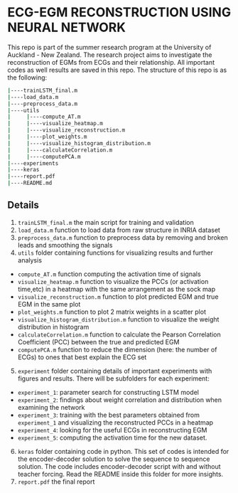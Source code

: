 # **ECG-EGM RECONSTRUCTION USING NEURAL NETWORK**
This repo is part of the summer research program at the University of Auckland - New Zealand. The research project aims to investigate the reconstruction of EGMs from ECGs and their relationship. All important codes as well results are saved in this repo. The structure of this repo is as the following:
```bash
|----trainLSTM_final.m
|----load_data.m
|----preprocess_data.m
|----utils
|     |----compute_AT.m
|     |----visualize_heatmap.m
|     |----visualize_reconstruction.m
|     |----plot_weights.m
|     |----visualize_histogram_distribution.m
|     |----calculateCorrelation.m
|     |----computePCA.m
|----experiments
|----keras
|----report.pdf
|----README.md
```
## **Details**
1. `trainLSTM_final.m` the main script for training and validation
2. `load_data.m` function to load data from raw structure in INRIA dataset
3. `preprocess_data.m` function to preprocess data by removing and broken leads and smoothing the signals
4. `utils` folder containing functions for visualizing results and further analysis
+ `compute_AT.m` function computing the activation time of signals
+ `visualize_heatmap.m` function to visualize the PCCs (or activation time,etc) in a heatmap with the same arrangement as the sock map
+ `visualize_reconstruction.m` function to plot predicted EGM and true EGM in the same plot
+ `plot_weights.m` function to plot 2 matrix weights in a scatter plot
+ `visualize_histogram_distribution.m` function to visualize the weight distribution in histogram
+ `calculateCorrelation.m` function to calculate the Pearson Correlation Coefficient (PCC) between the true and predicted EGM
+ `computePCA.m` function to reduce the dimension (here: the number of ECGs) to ones that best explain the ECG set

5. `experiment` folder containing details of important experiments with figures and results. There will be subfolders for each experiment:
+ `experiment_1`: parameter search for constructing LSTM model
+ `experiment_2`: findings about weight correlation and distribution when examining the network
+ `experiment_3`: training with the best parameters obtained from `experiment_1` and visualizing the reconstructed PCCs in a heatmap
+ `experiment_4`: looking for the useful ECGs in reconstructing EGM
+ `experiment_5`: computing the activation time for the new dataset.

6. `keras` folder containing code in python. This set of codes is intended for the encoder-decoder solution to solve the sequence to sequence solution. The code includes encoder-decoder script with and without teacher forcing. Read the README inside this folder for more insights.
7. `report.pdf` the final report

